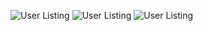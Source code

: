 
![User Listing](https://private-user-images.githubusercontent.com/161819515/409814585-fa36a022-d313-4b48-8927-aef8013712bf.png?jwt=eyJhbGciOiJIUzI1NiIsInR5cCI6IkpXVCJ9.eyJpc3MiOiJnaXRodWIuY29tIiwiYXVkIjoicmF3LmdpdGh1YnVzZXJjb250ZW50LmNvbSIsImtleSI6ImtleTUiLCJleHAiOjE3Mzg3MjYzMTMsIm5iZiI6MTczODcyNjAxMywicGF0aCI6Ii8xNjE4MTk1MTUvNDA5ODE0NTg1LWZhMzZhMDIyLWQzMTMtNGI0OC04OTI3LWFlZjgwMTM3MTJiZi5wbmc_WC1BbXotQWxnb3JpdGhtPUFXUzQtSE1BQy1TSEEyNTYmWC1BbXotQ3JlZGVudGlhbD1BS0lBVkNPRFlMU0E1M1BRSzRaQSUyRjIwMjUwMjA1JTJGdXMtZWFzdC0xJTJGczMlMkZhd3M0X3JlcXVlc3QmWC1BbXotRGF0ZT0yMDI1MDIwNVQwMzI2NTNaJlgtQW16LUV4cGlyZXM9MzAwJlgtQW16LVNpZ25hdHVyZT0xMGM2OWFkNjhlYWY4MGQzZTIyNTA3MjhmYzkyZTdjNDY0NDNlNTY4ZDFlMzFiZDgzYTk4NGNiNzNlMzY3ZWI1JlgtQW16LVNpZ25lZEhlYWRlcnM9aG9zdCJ9.EI-8tmIKZ6O1y_81nq8n6_a4j0sSagOkVWm0u9lXa-k)
![User Listing](https://private-user-images.githubusercontent.com/161819515/409814898-ba8865b7-546d-4548-b6a2-58bd59fd8566.png?jwt=eyJhbGciOiJIUzI1NiIsInR5cCI6IkpXVCJ9.eyJpc3MiOiJnaXRodWIuY29tIiwiYXVkIjoicmF3LmdpdGh1YnVzZXJjb250ZW50LmNvbSIsImtleSI6ImtleTUiLCJleHAiOjE3Mzg3MjYzMTMsIm5iZiI6MTczODcyNjAxMywicGF0aCI6Ii8xNjE4MTk1MTUvNDA5ODE0ODk4LWJhODg2NWI3LTU0NmQtNDU0OC1iNmEyLTU4YmQ1OWZkODU2Ni5wbmc_WC1BbXotQWxnb3JpdGhtPUFXUzQtSE1BQy1TSEEyNTYmWC1BbXotQ3JlZGVudGlhbD1BS0lBVkNPRFlMU0E1M1BRSzRaQSUyRjIwMjUwMjA1JTJGdXMtZWFzdC0xJTJGczMlMkZhd3M0X3JlcXVlc3QmWC1BbXotRGF0ZT0yMDI1MDIwNVQwMzI2NTNaJlgtQW16LUV4cGlyZXM9MzAwJlgtQW16LVNpZ25hdHVyZT0yODQwODJiNzU2ZjUxNzQ5N2YzMjhjMDIzNDEyMTZlYWE2OTljMzNhZGQ3NDk1ZDlmMjBjZTMzMTcwOWRhY2YwJlgtQW16LVNpZ25lZEhlYWRlcnM9aG9zdCJ9.6RH8lTZN9UI1-YHucuJUTg2A6i6drJ3xTxSJpViCXw0)
![User Listing](https://private-user-images.githubusercontent.com/161819515/409814902-2f8a146b-8a2e-4a91-a53f-e663c6037ea7.png?jwt=eyJhbGciOiJIUzI1NiIsInR5cCI6IkpXVCJ9.eyJpc3MiOiJnaXRodWIuY29tIiwiYXVkIjoicmF3LmdpdGh1YnVzZXJjb250ZW50LmNvbSIsImtleSI6ImtleTUiLCJleHAiOjE3Mzg3MjYzMTMsIm5iZiI6MTczODcyNjAxMywicGF0aCI6Ii8xNjE4MTk1MTUvNDA5ODE0OTAyLTJmOGExNDZiLThhMmUtNGE5MS1hNTNmLWU2NjNjNjAzN2VhNy5wbmc_WC1BbXotQWxnb3JpdGhtPUFXUzQtSE1BQy1TSEEyNTYmWC1BbXotQ3JlZGVudGlhbD1BS0lBVkNPRFlMU0E1M1BRSzRaQSUyRjIwMjUwMjA1JTJGdXMtZWFzdC0xJTJGczMlMkZhd3M0X3JlcXVlc3QmWC1BbXotRGF0ZT0yMDI1MDIwNVQwMzI2NTNaJlgtQW16LUV4cGlyZXM9MzAwJlgtQW16LVNpZ25hdHVyZT1lOGZmMDE4OGNmMTI3NDg3NzY3ZGRkZTE5ODI0Y2U4MzFiMjFjYTM2OTc4MWQ2MDYxZjRkZjExOTJkMDA2NjUwJlgtQW16LVNpZ25lZEhlYWRlcnM9aG9zdCJ9.42hKoajGnr1n6nhoJlsTP3sNQ81ILE1JuIq1wfKm_GM)
